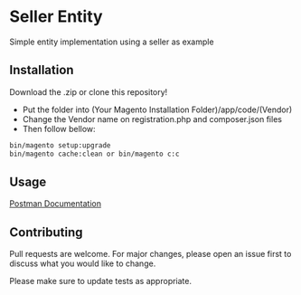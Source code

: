 # Seller Entity

Simple entity implementation using a seller as example

## Installation

Download the .zip or clone this repository!
- Put the folder into (Your Magento Installation Folder)/app/code/(Vendor)
- Change the Vendor name on registration.php and composer.json files
- Then follow bellow:

```bash
bin/magento setup:upgrade
bin/magento cache:clean or bin/magento c:c
```

## Usage


[Postman Documentation](https://documenter.getpostman.com/view/15182694/TzK16uf5)


## Contributing
Pull requests are welcome. For major changes, please open an issue first to discuss what you would like to change.

Please make sure to update tests as appropriate.
